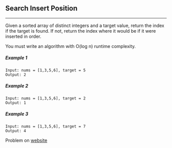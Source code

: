 ## Search Insert Position
---

Given a sorted array of distinct integers and a target value, return the index if the target is found. If not, return the index where it would be if it were inserted in order.

You must write an algorithm with O(log n) runtime complexity.



##### Example 1

```
Input: nums = [1,3,5,6], target = 5
Output: 2
```
##### Example 2

```
Input: nums = [1,3,5,6], target = 2
Output: 1
```
##### Example 3

```
Input: nums = [1,3,5,6], target = 7
Output: 4
```


Problem on [website](https://leetcode.com/problems/remove-element/) 



